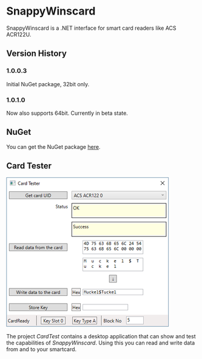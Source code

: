 ﻿# SnappyWinscard

SnappyWinscard is a .NET interface for smart card readers like ACS ACR122U.

## Version History

### 1.0.0.3
Initial NuGet package, 32bit only.

### 1.0.1.0
Now also supports 64bit. Currently in beta state.

## NuGet
You can get the NuGet package [here](https://www.nuget.org/packages/SnappyWinscard/).

## Card Tester
![](CardTest.png)

The project _CardTest_ contains a desktop application that can show and test the capabilities of _SnappyWinscard_. Using this you can read and write data from and to your smartcard.